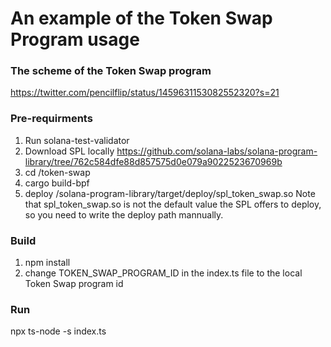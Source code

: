 # An example of the Token Swap Program usage

### The scheme of the Token Swap program
https://twitter.com/pencilflip/status/1459631153082552320?s=21

### Pre-requirments
1. Run solana-test-validator
2. Download SPL locally https://github.com/solana-labs/solana-program-library/tree/762c584dfe88d857575d0e079a9022523670969b
3. cd <path-to-solana-program-library>/token-swap
4. cargo build-bpf
5. deploy <path-to-solana-program-library>/solana-program-library/target/deploy/spl_token_swap.so
Note that spl_token_swap.so is not the default value the SPL offers to deploy, so you need to write the deploy path mannually.

### Build
1. npm install
2. change TOKEN_SWAP_PROGRAM_ID in the index.ts file to the local Token Swap program id

### Run
npx ts-node -s index.ts
